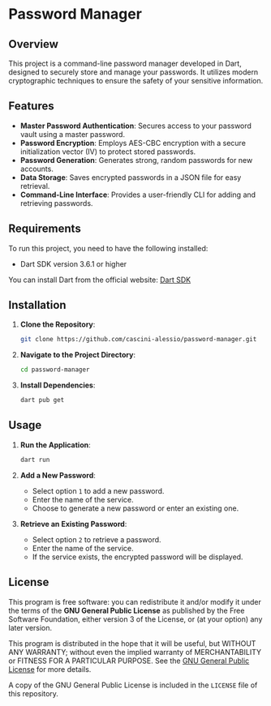 # Password Manager

## Overview

This project is a command-line password manager developed in Dart, designed to securely store and manage your passwords. It utilizes modern cryptographic techniques to ensure the safety of your sensitive information.

## Features

- **Master Password Authentication**: Secures access to your password vault using a master password.
- **Password Encryption**: Employs AES-CBC encryption with a secure initialization vector (IV) to protect stored passwords.
- **Password Generation**: Generates strong, random passwords for new accounts.
- **Data Storage**: Saves encrypted passwords in a JSON file for easy retrieval.
- **Command-Line Interface**: Provides a user-friendly CLI for adding and retrieving passwords.

## Requirements

To run this project, you need to have the following installed:

- Dart SDK version 3.6.1 or higher

You can install Dart from the official website: [Dart SDK](https://dart.dev/get-dart)

## Installation

1. **Clone the Repository**:

   ```bash
   git clone https://github.com/cascini-alessio/password-manager.git
   ```

2. **Navigate to the Project Directory**:

   ```bash
   cd password-manager
   ```

3. **Install Dependencies**:

   ```bash
   dart pub get
   ```

## Usage

1. **Run the Application**:

   ```bash
   dart run
   ```

2. **Add a New Password**:

   - Select option `1` to add a new password.
   - Enter the name of the service.
   - Choose to generate a new password or enter an existing one.

3. **Retrieve an Existing Password**:

   - Select option `2` to retrieve a password.
   - Enter the name of the service.
   - If the service exists, the encrypted password will be displayed.

## License

This program is free software: you can redistribute it and/or modify it under the terms of the **GNU General Public License** as published by the Free Software Foundation, either version 3 of the License, or (at your option) any later version.

This program is distributed in the hope that it will be useful, but WITHOUT ANY WARRANTY; without even the implied warranty of MERCHANTABILITY or FITNESS FOR A PARTICULAR PURPOSE. See the [GNU General Public License](http://www.gnu.org/licenses/) for more details.

A copy of the GNU General Public License is included in the `LICENSE` file of this repository.
